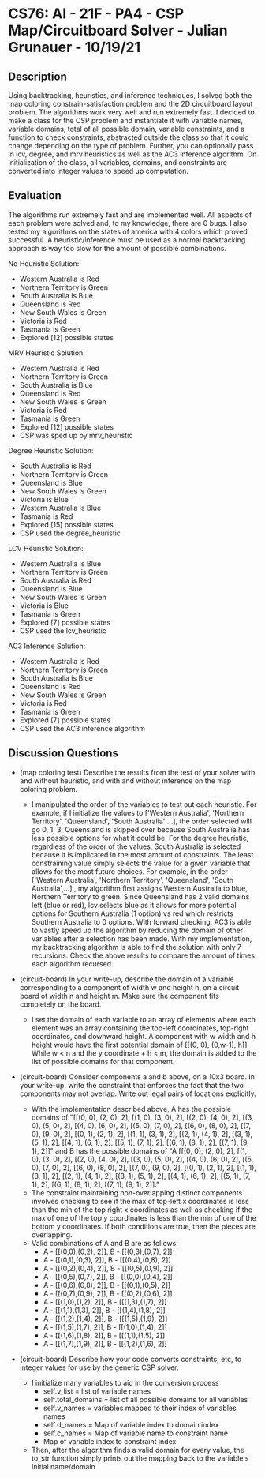 # CS76: AI - 21F - PA4 - CSP Map/Circuitboard Solver - Julian Grunauer - 10/19/21

## Description
Using backtracking, heuristics, and inference techniques, I solved both the map coloring constrain-satisfaction problem and the 2D circuitboard layout problem. The algorithms work very well and run extremely fast. I decided to make a class for the CSP problem and instantiate it with variable names, variable domains, total of all possible domain, variable constraints, and a function to check constraints, abstracted outside the class so that it could change depending on the type of problem. Further, you can optionally pass in lcv, degree, and mrv heuristics as well as the AC3 inference algorithm. On initialization of the class, all variables, domains, and constraints are converted into integer values to speed up computation. 


## Evaluation
The algorithms run extremely fast and are implemented well. All aspects of each problem were solved and, to my knowledge, there are 0 bugs. I also tested my algorithms on the states of america with 4 colors which proved successful. A heuristic/inference must be used as a normal backtracking approach is way too slow for the amount of possible combinations. 

No Heuristic Solution:
* Western Australia is Red
* Northern Territory is Green
* South Australia is Blue
* Queensland is Red
* New South Wales is Green
* Victoria is Red
* Tasmania is Green
* Explored [12] possible states

MRV Heuristic Solution:
* Western Australia is Red
* Northern Territory is Green
* South Australia is Blue
* Queensland is Red
* New South Wales is Green
* Victoria is Red
* Tasmania is Green
* Explored [12] possible states
* CSP was sped up by mrv_heuristic

Degree Heuristic Solution:
* South Australia is Red
* Northern Territory is Green
* Queensland is Blue
* New South Wales is Green
* Victoria is Blue
* Western Australia is Blue
* Tasmania is Red
* Explored [15] possible states
* CSP used the degree_heuristic

LCV Heuristic Solution:
* Western Australia is Blue
* Northern Territory is Green
* South Australia is Red
* Queensland is Blue
* New South Wales is Green
* Victoria is Blue
* Tasmania is Green
* Explored [7] possible states
* CSP used the lcv_heuristic

AC3 Inference Solution:
* Western Australia is Red
* Northern Territory is Green
* South Australia is Blue
* Queensland is Red
* New South Wales is Green
* Victoria is Red
* Tasmania is Green
* Explored [7] possible states
* CSP used the AC3 inference algorithm




## Discussion Questions

* (map coloring test) Describe the results from the test of your solver with and without heuristic, and with and without inference on the map coloring problem.
  * I manipulated the order of the variables to test out each heuristic. For example, if I initialize the values to ['Western Australia', 'Northern Territory', 'Queensland', 'South Australia' ...], the order selected will go 0, 1, 3. Queensland is skipped over because South Australia has less possible options for what it could be. For the degree heuristic, regardless of the order of the values, South Australia is selected because it is implicated in the most amount of constraints. The least constraining value simply selects the value for a given variable that allows for the most future choices. For example, in the order ['Western Australia', 'Northern Territory',  'Queensland', 'South Australia',...] , my algorithm first assigns Western Australia to blue, Northern Territory to green. Since Queensland has 2 valid domains left (blue or red), lcv selects blue as it allows for more potential options for Southern Australia (1 option) vs red which restricts Southern Australia to 0 options. With forward checking, AC3 is able to vastly speed up the algorithm by reducing the domain of other variables after a selection has been made. With my implementation, my backtracking algorithm is able to find the solution with only 7 recursions. Check the above results to compare the amount of times each algorithm recursed. 

* (circuit-board) In your write-up, describe the domain of a variable corresponding to a component of width w and height h, on a circuit board of width n and height m.  Make sure the component fits completely on the board.
	* I set the domain of each variable to an array of elements where each element was an array containing the top-left coordinates, top-right coordinates, and downward height. A component with w width and h height would have the first potential domain of [[(0, 0), (0,w-1), h]]. While w < n and the y coordinate + h < m, the domain is added to the list of possible domains for that component.

* (circuit-board) Consider components a and b above, on a 10x3 board.  In your write-up, write the constraint that enforces the fact that the two components may not overlap.  Write out legal pairs of locations explicitly.
    * With the implementation described above, A has the possible domains of "[[(0, 0), (2, 0), 2], [(1, 0), (3, 0), 2], [(2, 0), (4, 0), 2], [(3, 0), (5, 0), 2], [(4, 0), (6, 0), 2], [(5, 0), (7, 0), 2], [(6, 0), (8, 0), 2], [(7, 0), (9, 0), 2], [(0, 1), (2, 1), 2], [(1, 1), (3, 1), 2], [(2, 1), (4, 1), 2], [(3, 1), (5, 1), 2], [(4, 1), (6, 1), 2], [(5, 1), (7, 1), 2], [(6, 1), (8, 1), 2], [(7, 1), (9, 1), 2]]" and B has the possible domains of "A [[(0, 0), (2, 0), 2], [(1, 0), (3, 0), 2], [(2, 0), (4, 0), 2], [(3, 0), (5, 0), 2], [(4, 0), (6, 0), 2], [(5, 0), (7, 0), 2], [(6, 0), (8, 0), 2], [(7, 0), (9, 0), 2], [(0, 1), (2, 1), 2], [(1, 1), (3, 1), 2], [(2, 1), (4, 1), 2], [(3, 1), (5, 1), 2], [(4, 1), (6, 1), 2], [(5, 1), (7, 1), 2], [(6, 1), (8, 1), 2], [(7, 1), (9, 1), 2]]."
    * The constraint maintaining non-overlapping distinct components involves checking to see if the max of top-left x coordinates is less than the min of the top right x coordinates as well as checking if the max of one of the top y coordinates is less than the min of one of the bottom y coordinates. If both conditions are true, then the pieces are overlapping.
    * Valid combinations of A and B are as follows:
        * A - [[(0,0),(0,2), 2]], B - [[(0,3),(0,7), 2]]
        * A - [[(0,1),(0,3), 2]], B - [[(0,4),(0,8), 2]]
        * A - [[(0,2),(0,4), 2]], B - [[(0,5),(0,9), 2]]
        * A - [[(0,5),(0,7), 2]], B - [[(0,0),(0,4), 2]]
        * A - [[(0,6),(0,8), 2]], B - [[(0,1),(0,5), 2]]
        * A - [[(0,7),(0,9), 2]], B - [[(0,2),(0,6), 2]]
        * A - [[(1,0),(1,2), 2]], B - [[(1,3),(1,7), 2]]
        * A - [[(1,1),(1,3), 2]], B - [[(1,4),(1,8), 2]]
        * A - [[(1,2),(1,4), 2]], B - [[(1,5),(1,9), 2]]
        * A - [[(1,5),(1,7), 2]], B - [[(1,0),(1,4), 2]]
        * A - [[(1,6),(1,8), 2]], B - [[(1,1),(1,5), 2]]
        * A - [[(1,7),(1,9), 2]], B - [[(1,2),(1,6), 2]]


* (circuit-board) Describe how your code converts constraints, etc, to integer values for use by the generic CSP solver.
  * I initialize many variables to aid in the conversion process
    * self.v_list = list of variable names
    * self.total_domains = list of all possible domains for all variables
    * self.v_names = variables mapped to their index of variables names
    * self.d_names = Map of variable index to domain index
    * self.c_names = Map of variable name to constraint name
    * Map of variable index to constraint index
  * Then, after the algorithm finds a valid domain for every value, the to_str function simply prints out the mapping back to the variable's initial name/domain



